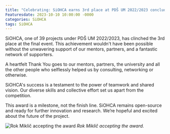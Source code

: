 ```yaml
---
title: "Celebrating: SiOHCA earns 3rd place at PDŠ UM 2022/2023 concluding event 🥉"
Featuresdate: 2023-10-10 10:00:00 -0000
categories: SiOHCA
tags: SiOHCA
---
```

SiOHCA, one of 39 projects under PDŠ UM 2022/2023, has clinched the 3rd place at the final event. This achievement wouldn't have been possible without the unwavering support of our mentors, partners, and a fantastic network of supporters.

A heartfelt Thank You goes to our mentors, partners, the university and all the other people who selflessly helped us by consulting, networking or otherwise. 

SiOHCA's success is a testament to the power of teamwork and shared vision. Our diverse skills and collective effort set us apart from the competition.

This award is a milestone, not the finish line. SiOHCA remains open-source and ready for further innovation and research. We’re hopeful and excited about the future of the project.

![Rok Miklič accepting the award](https://siohca.um.si/assets/img/pds_award.png)
*Rok Miklič accepting the award.*
